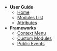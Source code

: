 - **User Guide**
  - [<i class="fas fa-arrow-right"></i> Home](/)
  - [<i class="fas fa-list"></i> Modules List](/modules_list.md)
  - [<i class="fas fa-table"></i> Attributes](/attributes.md)
- **Frameworks**
  - [<i class="fas fa-bars"></i> Context Menu](/context_menu.md)
  - [<i class="fas fa-cog"></i> Custom Modules](/custom_modules.md)
  - [<i class="fas fa-broadcast-tower"></i> Public Events](/public_events.md)
